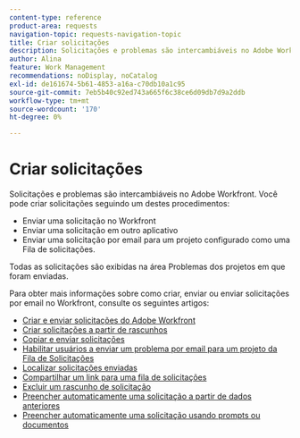 ```yaml
---
content-type: reference
product-area: requests
navigation-topic: requests-navigation-topic
title: Criar solicitações
description: Solicitações e problemas são intercambiáveis no Adobe Workfront. Você pode criar solicitações enviando uma solicitação no Workfront, uma solicitação em outro aplicativo ou enviando uma solicitação por email para um projeto configurado como uma Fila de solicitações.
author: Alina
feature: Work Management
recommendations: noDisplay, noCatalog
exl-id: de161674-5b61-4853-a16a-c70db10a1c95
source-git-commit: 7eb5b40c92ed743a665f6c38ce6d09db7d9a2ddb
workflow-type: tm+mt
source-wordcount: '170'
ht-degree: 0%

---
```


# Criar solicitações

<!--
{{highlighted-preview}}
-->

Solicitações e problemas são intercambiáveis no Adobe Workfront. Você pode criar solicitações seguindo um destes procedimentos:

* Enviar uma solicitação no Workfront
* Enviar uma solicitação em outro aplicativo
* Enviar uma solicitação por email para um projeto configurado como uma Fila de solicitações.

Todas as solicitações são exibidas na área Problemas dos projetos em que foram enviadas.

Para obter mais informações sobre como criar, enviar ou enviar solicitações por email no Workfront, consulte os seguintes artigos:

* [Criar e enviar solicitações do Adobe Workfront](../../../manage-work/requests/create-requests/create-submit-requests.md)
* [Criar solicitações a partir de rascunhos](../../../manage-work/requests/create-requests/create-requests-from-drafts.md)
* [Copiar e enviar solicitações](../../../manage-work/requests/create-requests/copy-and-submit-requests.md)
* [Habilitar usuários a enviar um problema por email para um projeto da Fila de Solicitações](../../../manage-work/requests/create-requests/enable-email-issues-into-projects.md)
* [Localizar solicitações enviadas](../../../manage-work/requests/create-requests/locate-submitted-requests.md)
* [Compartilhar um link para uma fila de solicitações](../../../manage-work/requests/create-requests/share-link-to-request-queue.md)
* [Excluir um rascunho de solicitação](../../../manage-work/requests/create-requests/delete-request-draft.md)
* [Preencher automaticamente uma solicitação a partir de dados anteriores](/help/quicksilver/manage-work/requests/create-requests/autofill-suggestions-from-previous.md)
* [Preencher automaticamente uma solicitação usando prompts ou documentos](/help/quicksilver/manage-work/requests/create-requests/autofill-from-prompt-document.md)